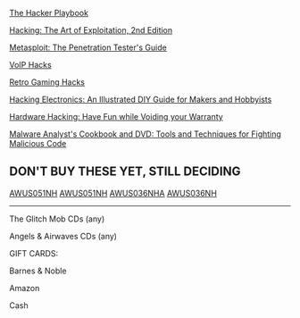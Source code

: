 [The Hacker Playbook](http://www.amazon.com/Hacker-Playbook-Practical-Penetration-Testing-ebook/dp/B00J5S9OPU/)

[Hacking: The Art of Exploitation, 2nd Edition](http://www.amazon.com/Hacking-Art-Exploitation-Jon-Erickson/dp/1593271441/)

[Metasploit: The Penetration Tester's Guide](http://www.amazon.com/Metasploit-Penetration-Testers-David-Kennedy-ebook/dp/B005EI84KQ/)

[VoIP Hacks](http://www.amazon.com/VoIP-Hacks-Tools-Internet-Telephony-ebook/dp/B002SR2QJG/)

[Retro Gaming Hacks](http://www.amazon.com/Retro-Gaming-Hacks-Playing-Classics-ebook/dp/B004LRPB84/)

[Hacking Electronics: An Illustrated DIY Guide for Makers and Hobbyists](http://www.amazon.com/Hacking-Electronics-Illustrated-Makers-Hobbyists-ebook/dp/B00BPO76XE/)

[Hardware Hacking: Have Fun while Voiding your Warranty](http://www.amazon.com/Hardware-Hacking-while-Voiding-Warranty-ebook/dp/B001UN2WDY/)

[Malware Analyst's Cookbook and DVD: Tools and Techniques for Fighting Malicious Code](http://www.amazon.com/Malware-Analysts-Cookbook-DVD-Techniques/dp/0470613033/)

DON'T BUY THESE YET, STILL DECIDING
-----------------------------------
[AWUS051NH](http://www.amazon.com/Alfa-AWUS051NH-802-11a-Wireless-9dBi/dp/B003YH1X48)
[AWUS051NH](http://www.amazon.com/AWUS051NH-802-11b-802-11a-802-11g-Wireless/dp/B003YD9PRE)
[AWUS036NHA](http://www.amazon.com/Alfa-AWUS036NHA-High-Wireless-Adaptor/dp/B004YD7UBQ/ref=cm_cr_pr_product_top?ie=UTF8)
[AWUS036NH](http://www.amazon.com/AWUS051NH-802-11b-802-11a-802-11g-Wireless/dp/B003YD9PRE)

-----------------------------------

The Glitch Mob CDs (any)

Angels & Airwaves CDs (any)

GIFT CARDS:

Barnes & Noble

Amazon

Cash
